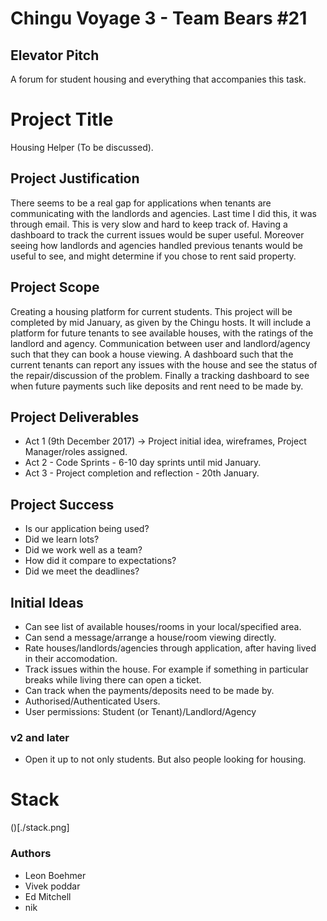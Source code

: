 # Chingu Voyage 3 - Team Bears #21

## Elevator Pitch
A forum for student housing and everything that accompanies this task.

# Project Title
Housing Helper (To be discussed).

## Project Justification
There seems to be a real gap for applications when tenants are communicating with the landlords and agencies. Last time
I did this, it was through email. This is very slow and hard to keep track of. Having a dashboard to track the current issues
would be super useful. Moreover seeing how landlords and agencies handled previous tenants would be useful to see, and might
determine if you chose to rent said property.

## Project Scope
Creating a housing platform for current students. This project will be completed by mid January, as given by the Chingu hosts. 
It will include a platform for future tenants to see available houses, with the ratings of the landlord and agency. Communication
between user and landlord/agency such that they can book a house viewing. A dashboard such that the current tenants can report
any issues with the house and see the status of the repair/discussion of the problem. Finally a tracking dashboard to see when 
future payments such like deposits and rent need to be made by.

## Project Deliverables
- Act 1 (9th December 2017) -> Project initial idea, wireframes, Project Manager/roles assigned.
- Act 2 - Code Sprints - 6-10 day sprints until mid January.
- Act 3 - Project completion and reflection - 20th January.

## Project Success
- Is our application being used?
- Did we learn lots?
- Did we work well as a team?
- How did it compare to expectations?
- Did we meet the deadlines?

## Initial Ideas
- Can see list of available houses/rooms in your local/specified area.
- Can send a message/arrange a house/room viewing directly.
- Rate houses/landlords/agencies through application, after having lived in their accomodation.
- Track issues within the house. For example if something in particular breaks while living there can open a ticket.
- Can track when the payments/deposits need to be made by.
- Authorised/Authenticated Users.
- User permissions: Student (or Tenant)/Landlord/Agency


### v2 and later
- Open it up to not only students. But also people looking for housing.


# Stack
()[./stack.png]

### Authors
- Leon Boehmer
- Vivek poddar
- Ed Mitchell
- nik
